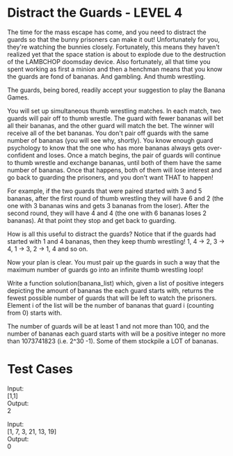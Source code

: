 Distract the Guards - LEVEL 4
===================

The time for the mass escape has come, and you need to distract the guards so that the bunny prisoners can make it out! 
Unfortunately for you, they're watching the bunnies closely. Fortunately, this means they haven't realized yet that the space station 
is about to explode due to the destruction of the LAMBCHOP doomsday device. Also fortunately, all that time you spent working as 
first a minion and then a henchman means that you know the guards are fond of bananas. And gambling. And thumb wrestling.

The guards, being bored, readily accept your suggestion to play the Banana Games.

You will set up simultaneous thumb wrestling matches. In each match, two guards will pair off to thumb wrestle. 
The guard with fewer bananas will bet all their bananas, and the other guard will match the bet. 
The winner will receive all of the bet bananas. You don't pair off guards with the same number of bananas (you will see why, shortly). 
You know enough guard psychology to know that the one who has more bananas always gets over-confident and loses. 
Once a match begins, the pair of guards will continue to thumb wrestle and exchange bananas, until both of them have the same number 
of bananas. Once that happens, both of them will lose interest and go back to guarding the prisoners, and you don't want THAT to happen!

For example, if the two guards that were paired started with 3 and 5 bananas, after the first round of thumb wrestling they will 
have 6 and 2 (the one with 3 bananas wins and gets 3 bananas from the loser). After the second round, they will have 4 and 4 
(the one with 6 bananas loses 2 bananas). At that point they stop and get back to guarding.

How is all this useful to distract the guards? Notice that if the guards had started with 1 and 4 bananas, then they keep 
thumb wrestling! 1, 4 -> 2, 3 -> 4, 1 -> 3, 2 -> 1, 4 and so on.

Now your plan is clear. You must pair up the guards in such a way that the maximum number of guards go into an infinite 
thumb wrestling loop!

Write a function solution(banana_list) which, given a list of positive integers depicting the amount of bananas the each 
guard starts with, returns the fewest possible number of guards that will be left to watch the prisoners. Element i of the list will be the number of bananas that guard i (counting from 0) starts with.

The number of guards will be at least 1 and not more than 100, and the number of bananas each guard starts with will be a 
positive integer no more than 1073741823 (i.e. 2^30 -1). Some of them stockpile a LOT of bananas.

Test Cases
=========
Input:  
[1,1]  
Output:  
    2

Input:  
[1, 7, 3, 21, 13, 19]  
Output:  
    0  